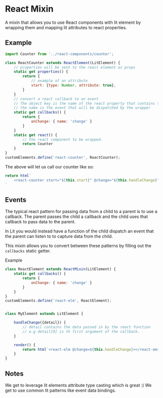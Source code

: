 # React Mixin

A mixin that allows you to use React components with lit element by wrapping them and mapping lit attributes to react properties.

## Example

``` javascript
import Counter from '../react-components/counter';

class ReactCounter extends ReactElement(LitElement) {
    // properties will be sent to the react element as props
    static get properties() {
        return {
            // example of an attribute
            start: {type: Number, attribute: true},
        }
    }
    // convert a react callback to an event
    // The object key is the name of the react property that contains the callback
    // the name is the event that will be dispatched by the wrapper
    static get callbacks() {
        return {
            onChange: { name: 'change' }
        }
    }
    static get react() {
        // the react component to be wrapped.
        return Counter
    }
}
customElements.define('react-counter', ReactCounter);
```

The above will let us call our counter like so:

```javascript
return html`
    <react-counter start="${this.start}" @change="${this.handleChange}"></react-counter>
`
```

## Events

The typical react pattern for passing data from a child to a parent is to use a callback. The parent passes the child a callback and the child uses that callback to pass data to the parent.

In Lit you would instead have a function of the child dispatch an event that the parent can listen to to capture data from the child. 

This mixin allows you to convert between these patterns by filling out the `callbacks` static getter.

Example

```javascript
class ReactElement extends ReactMixin(LitElement) {
    static get callbacks() {
        return {
            onChange: { name: 'change' }
        }
    }
}
customElements.define('react-elm', ReactElement);


class MyElement extends LitElement {

    handleChange({detail}) {
        // detail contains the data passed in by the react function
        // e.g detail[0] is th first argument of the callback.
    }

    render() { 
        return html`<react-elm @change=${this.handleChange}></react-em>`
    }
}
```

## Notes

We get to leverage lit elements attribute type casting which is great :)
We get to use common lit patterns like event data bindings.